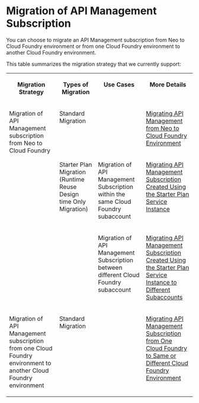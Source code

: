 <!-- loiod66b3e54e1254d35b93e06fbc2d76b1e -->

# Migration of API Management Subscription

You can choose to migrate an API Management subscription from Neo to Cloud Foundry environment or from one Cloud Foundry environment to another Cloud Foundry environment.

This table summarizes the migration strategy that we currently support:


<table>
<tr>
<th valign="top">

Migration Strategy



</th>
<th valign="top">

Types of Migration



</th>
<th valign="top">

Use Cases



</th>
<th valign="top">

More Details



</th>
</tr>
<tr>
<td valign="top" rowspan="3">

Migration of API Management subscription from Neo to Cloud Foundry



</td>
<td valign="top">

Standard Migration



</td>
<td valign="top">



</td>
<td valign="top">

 [Migrating API Management from Neo to Cloud Foundry Environment](migrating-api-management-from-neo-to-cloud-foundry-environment-92f2da1.md) 



</td>
</tr>
<tr>
<td valign="top" rowspan="2">

Starter Plan Migration \(Runtime Reuse Design time Only Migration\)



</td>
<td valign="top">

Migration of API Management Subscription within the same Cloud Foundry subaccount



</td>
<td valign="top">

 [Migrating API Management Subscription Created Using the Starter Plan Service Instance](migrating-api-management-subscription-created-using-the-starter-plan-service-instan-9778a36.md) 



</td>
</tr>
<tr>
<td valign="top">

Migration of API Management Subscription between different Cloud Foundry subaccount



</td>
<td valign="top">

 [Migrating API Management Subscription Created Using the Starter Plan Service Instance to Different Subaccounts](migrating-api-management-subscription-created-using-the-starter-plan-service-instan-1f4ed86.md) 



</td>
</tr>
<tr>
<td valign="top">

Migration of API Management subscription from one Cloud Foundry environment to another Cloud Foundry environment



</td>
<td valign="top">

Standard Migration



</td>
<td valign="top">



</td>
<td valign="top">

 [Migrating API Management Subscription from One Cloud Foundry to Same or Different Cloud Foundry Environment](migrating-api-management-subscription-from-one-cloud-foundry-to-same-or-different-c-17f09f3.md) 



</td>
</tr>
</table>

